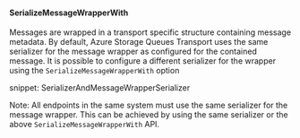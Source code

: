 #### SerializeMessageWrapperWith

Messages are wrapped in a transport specific structure containing message metadata. By default, Azure Storage Queues Transport uses the same serializer for the message wrapper as configured for the contained message. It is possible to configure a different serializer for the wrapper using the `SerializeMessageWrapperWith` option

snippet: SerializerAndMessageWrapperSerializer

Note: All endpoints in the same system must use the same serializer for the message wrapper. This can be achieved by using the same serializer or the above `SerializeMessageWrapperWith` API.

